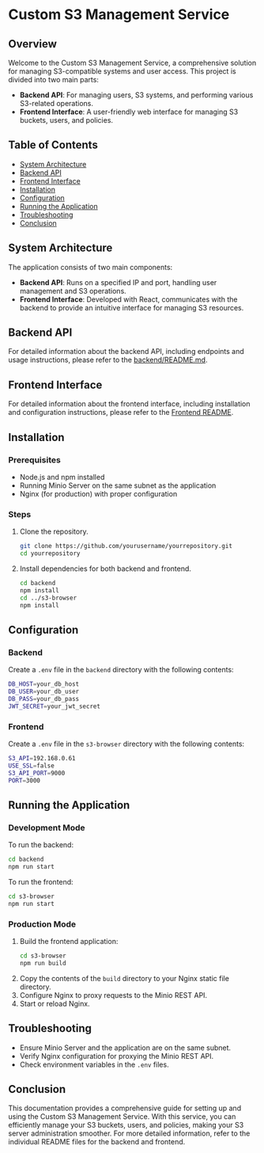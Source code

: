 # Custom S3 Management Service

## Overview
Welcome to the Custom S3 Management Service, a comprehensive solution for managing S3-compatible systems and user access. This project is divided into two main parts:
- **Backend API**: For managing users, S3 systems, and performing various S3-related operations.
- **Frontend Interface**: A user-friendly web interface for managing S3 buckets, users, and policies.

## Table of Contents
- [System Architecture](#system-architecture)
- [Backend API](#backend-api)
- [Frontend Interface](#frontend-interface)
- [Installation](#installation)
- [Configuration](#configuration)
- [Running the Application](#running-the-application)
- [Troubleshooting](#troubleshooting)
- [Conclusion](#conclusion)

## System Architecture
The application consists of two main components:

- **Backend API**: Runs on a specified IP and port, handling user management and S3 operations.
- **Frontend Interface**: Developed with React, communicates with the backend to provide an intuitive interface for managing S3 resources.

## Backend API
For detailed information about the backend API, including endpoints and usage instructions, please refer to the [backend/README.md](https://github.com/dsalaidinov/s3-custom-user-management/tree/backend?tab=readme-ov-file).

## Frontend Interface
For detailed information about the frontend interface, including installation and configuration instructions, please refer to the [Frontend README](https://github.com/dsalaidinov/s3-custom-user-management/tree/s3-browser?tab=readme-ov-file).

## Installation
### Prerequisites
- Node.js and npm installed
- Running Minio Server on the same subnet as the application
- Nginx (for production) with proper configuration

### Steps
1. Clone the repository.
    ```sh
    git clone https://github.com/yourusername/yourrepository.git
    cd yourrepository
    ```
2. Install dependencies for both backend and frontend.
    ```sh
    cd backend
    npm install
    cd ../s3-browser
    npm install
    ```

## Configuration
### Backend
Create a `.env` file in the `backend` directory with the following contents:
```sh
DB_HOST=your_db_host
DB_USER=your_db_user
DB_PASS=your_db_pass
JWT_SECRET=your_jwt_secret
```

### Frontend
Create a `.env` file in the `s3-browser` directory with the following contents:
```sh
S3_API=192.168.0.61
USE_SSL=false
S3_API_PORT=9000
PORT=3000
```

## Running the Application
### Development Mode
To run the backend:
```sh
cd backend
npm run start
```
To run the frontend:
```sh
cd s3-browser
npm run start
```

### Production Mode
1. Build the frontend application:
    ```sh
    cd s3-browser
    npm run build
    ```
2. Copy the contents of the `build` directory to your Nginx static file directory.
3. Configure Nginx to proxy requests to the Minio REST API.
4. Start or reload Nginx.

## Troubleshooting
- Ensure Minio Server and the application are on the same subnet.
- Verify Nginx configuration for proxying the Minio REST API.
- Check environment variables in the `.env` files.

## Conclusion
This documentation provides a comprehensive guide for setting up and using the Custom S3 Management Service. With this service, you can efficiently manage your S3 buckets, users, and policies, making your S3 server administration smoother. For more detailed information, refer to the individual README files for the backend and frontend.
